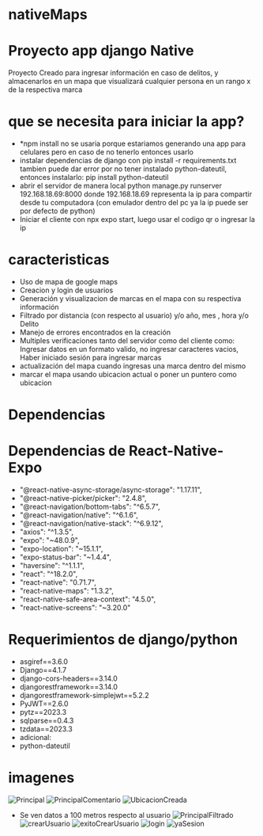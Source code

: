 # nativeMaps
# Proyecto app django Native
Proyecto Creado para ingresar información en caso de delitos, y almacenarlos en un mapa que visualizará cualquier persona en un rango x de la respectiva marca
# que se necesita para iniciar la app? 
- *npm install no se usaria porque estariamos generando una app para celulares pero en caso de no tenerlo entonces usarlo
- instalar dependencias de django con pip install -r requirements.txt  tambien puede dar 
error por no tener instalado python-dateutil, entonces instalarlo: pip install python-dateutil
- abrir el servidor de manera local
python manage.py runserver 192.168.18.69:8000
donde 192.168.18.69 representa la ip para compartir desde tu computadora (con emulador dentro del pc ya la ip puede ser por defecto de python)
- Iniciar el cliente con npx expo start, luego usar el codigo qr o ingresar la ip
# caracteristicas
- Uso de mapa de google maps
- Creacion y login de usuarios
- Generación y visualizacion de marcas en el mapa con su respectiva información
- Filtrado por distancia (con respecto al usuario) y/o año, mes , hora y/o Delito 
- Manejo de errores encontrados en la creación
- Multiples verificaciones tanto del servidor como del cliente como: Ingresar datos en un formato valido,
  no ingresar caracteres vacios, Haber iniciado sesión para ingresar marcas
- actualización del mapa cuando ingresas una marca dentro del mismo
- marcar el mapa usando ubicacion actual o poner un puntero como ubicacion
# Dependencias
# Dependencias de React-Native-Expo
-    "@react-native-async-storage/async-storage": "1.17.11",
-    "@react-native-picker/picker": "2.4.8",
-    "@react-navigation/bottom-tabs": "^6.5.7",
-    "@react-navigation/native": "^6.1.6",
-    "@react-navigation/native-stack": "^6.9.12",
-    "axios": "^1.3.5",
-    "expo": "~48.0.9",
-    "expo-location": "~15.1.1",
-    "expo-status-bar": "~1.4.4",
-    "haversine": "^1.1.1",
-    "react": "^18.2.0",
-    "react-native": "0.71.7",
-    "react-native-maps": "1.3.2",
-    "react-native-safe-area-context": "4.5.0",
-    "react-native-screens": "~3.20.0"
# Requerimientos de django/python 
-    asgiref==3.6.0
-    Django==4.1.7
-    django-cors-headers==3.14.0
-    djangorestframework==3.14.0
-    djangorestframework-simplejwt==5.2.2
-    PyJWT==2.6.0
-    pytz==2023.3
-    sqlparse==0.4.3
-    tzdata==2023.3
- adicional:
- python-dateutil

# imagenes
![Principal](https://user-images.githubusercontent.com/71986954/235568909-47007c90-e3af-44cf-8f7d-9c6e33dab2f9.jpeg)
![PrincipalComentario](https://user-images.githubusercontent.com/71986954/235568917-c6223af5-9376-44ec-bc20-7d5c3f6f228e.jpeg)
![UbicacionCreada](https://user-images.githubusercontent.com/71986954/235569015-f25d1587-f952-4c24-b261-7f1b8e573ca1.jpeg)
- Se ven datos a 100 metros respecto al usuario 
![PrincipalFiltrado](https://user-images.githubusercontent.com/71986954/235569016-9714e0a9-edb8-4321-989c-afaac77964dd.jpeg)
![crearUsuario](https://user-images.githubusercontent.com/71986954/235569060-c3a97e8f-dbd1-40ac-9a49-5f183653e47e.jpeg)
![exitoCrearUsuario](https://user-images.githubusercontent.com/71986954/235569079-73ac1e88-6f5e-40ed-9c3d-e1ed65a9a70a.jpeg)
![login](https://user-images.githubusercontent.com/71986954/235569088-fbc542e5-a37e-41a5-bea3-949f951e06ad.jpeg)
![yaSesion](https://user-images.githubusercontent.com/71986954/235569105-789094e8-2386-452c-a245-1ae4bf568ff9.jpeg)


